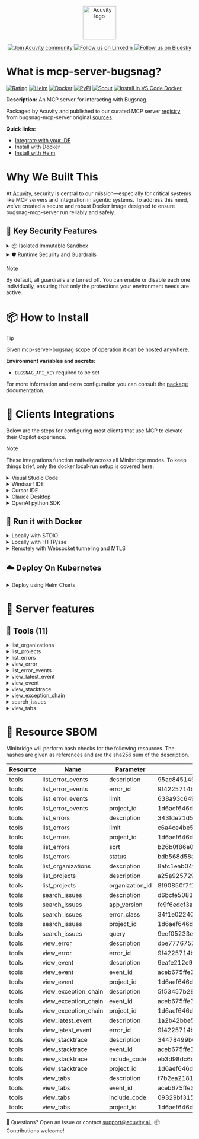 <p align="center">
  <a href="https://acuvity.ai">
    <picture>
      <img src="https://mma.prnewswire.com/media/2544052/Acuvity__Logo.jpg" height="90" alt="Acuvity logo"/>
    </picture>
  </a>
</p>
<p align="center">
  <a href="https://discord.gg/BkU7fBkrNk">
    <img src="https://img.shields.io/badge/Acuvity-Join-7289DA?logo=discord&logoColor=fff" alt="Join Acuvity community" />
  </a>
<a href="https://www.linkedin.com/company/acuvity/">
    <img src="https://img.shields.io/badge/LinkedIn-Follow-7289DA" alt="Follow us on LinkedIn" />
  </a>
<a href="https://bsky.app/profile/acuvity.bsky.social">
    <img src="https://img.shields.io/badge/Bluesky-Follow-7289DA"?logo=bluesky&logoColor=fff" alt="Follow us on Bluesky" />
  </a>
</p>


# What is mcp-server-bugsnag?

[![Rating](https://img.shields.io/badge/C-3775A9?label=Rating)](https://docs.anthropic.com/en/docs/build-with-claude/tool-use/implement-tool-use#best-practices-for-tool-definitions)
[![Helm](https://img.shields.io/badge/1.0.0-3775A9?logo=helm&label=Charts&logoColor=fff)](https://hub.docker.com/r/acuvity/mcp-server-bugsnag/tags/)
[![Docker](https://img.shields.io/docker/image-size/acuvity/mcp-server-bugsnag/1.1.0?logo=docker&logoColor=fff&label=1.1.0)](https://hub.docker.com/r/acuvity/mcp-server-bugsnag)
[![PyPI](https://img.shields.io/badge/1.1.0-3775A9?logo=pypi&logoColor=fff&label=bugsnag-mcp-server)](https://github.com/tgeselle/bugsnag-mcp)
[![Scout](https://img.shields.io/badge/Active-3775A9?logo=docker&logoColor=fff&label=Scout)](https://hub.docker.com/r/acuvity/mcp-server-bugsnag/)
[![Install in VS Code Docker](https://img.shields.io/badge/VS_Code-One_click_install-0078d7?logo=githubcopilot)](https://insiders.vscode.dev/redirect/mcp/install?name=mcp-server-bugsnag&config=%7B%22args%22%3A%5B%22run%22%2C%22-i%22%2C%22--rm%22%2C%22--read-only%22%2C%22-e%22%2C%22BUGSNAG_API_KEY%22%2C%22docker.io%2Facuvity%2Fmcp-server-bugsnag%3A1.1.0%22%5D%2C%22command%22%3A%22docker%22%7D)

**Description:** An MCP server for interacting with Bugsnag.

Packaged by Acuvity and published to our curated MCP server [registry](https://mcp.acuvity.ai) from bugsnag-mcp-server original [sources](https://github.com/tgeselle/bugsnag-mcp).

**Quick links:**

- [Integrate with your IDE](https://github.com/acuvity/mcp-servers-registry/blob/main/mcp-server-bugsnag/docker/README.md#-clients-integrations)
- [Install with Docker](https://github.com/acuvity/mcp-servers-registry/tree/main/mcp-server-bugsnag/docker/README.md#-run-it-with-docker)
- [Install with Helm](https://github.com/acuvity/mcp-servers-registry/tree/main/mcp-server-bugsnag/charts/mcp-server-bugsnag/README.md#how-to-install)

# Why We Built This

At [Acuvity](https://acuvity.ai), security is central to our mission—especially for critical systems like MCP servers and integration in agentic systems.
To address this need, we've created a secure and robust Docker image designed to ensure bugsnag-mcp-server run reliably and safely.

## 🔐 Key Security Features

<details>
<summary>📦 Isolated Immutable Sandbox </summary>

- **Isolated Execution**: All tools run within secure, containerized sandboxes to enforce process isolation and prevent lateral movement.
- **Non-root by Default**: Enforces least-privilege principles, minimizing the impact of potential security breaches.
- **Read-only Filesystem**: Ensures runtime immutability, preventing unauthorized modification.
- **Version Pinning**: Guarantees consistency and reproducibility across deployments by locking tool and dependency versions.
- **CVE Scanning**: Continuously scans images for known vulnerabilities using [Docker Scout](https://docs.docker.com/scout/) to support proactive mitigation.
- **SBOM & Provenance**: Delivers full supply chain transparency by embedding metadata and traceable build information."
</details>

<details>
<summary>🛡️ Runtime Security and Guardrails</summary>

**Minibridge Integration**: [Minibridge](https://github.com/acuvity/minibridge) establishes secure Agent-to-MCP connectivity, supports Rego/HTTP-based policy enforcement 🕵️, and simplifies orchestration.

The [ARC](https://github.com/acuvity/mcp-servers-registry/tree/main) container includes a [built-in Rego policy](https://github.com/acuvity/mcp-servers-registry/tree/main/mcp-server-bugsnag/docker/policy.rego) that enables a set of runtime "guardrails"" to help enforce security, privacy, and correct usage of your services. Below is an overview of each guardrail provided.

### 🔒 Resource Integrity

**Mitigates MCP Rug Pull Attacks**

* **Goal:** Protect users from malicious tool description changes after initial approval, preventing post-installation manipulation or deception.
* **Mechanism:** Locks tool descriptions upon client approval and verifies their integrity before execution. Any modification to the description triggers a security violation, blocking unauthorized changes from server-side updates.

### 🛡️ Guardrails

#### Covert Instruction Detection

Monitors incoming requests for hidden or obfuscated directives that could alter policy behavior.

* **Goal:** Stop attackers from slipping unnoticed commands or payloads into otherwise harmless data.
* **Mechanism:** Applies a library of regex patterns and binary‐encoding checks to the full request body. If any pattern matches a known covert channel (e.g., steganographic markers, hidden HTML tags, escape-sequence tricks), the request is rejected.

#### Sensitive Pattern Detection

Block user-defined sensitive data patterns (credential paths, filesystem references).

* **Goal:** Block accidental or malicious inclusion of sensitive information that violates data-handling rules.
* **Mechanism:** Runs a curated set of regexes against all payloads and tool descriptions—matching patterns such as `.env` files, RSA key paths, directory traversal sequences.

#### Shadowing Pattern Detection

Detects and blocks "shadowing" attacks, where a malicious MCP server sneaks hidden directives into its own tool descriptions to hijack or override the behavior of other, trusted tools.

* **Goal:** Stop a rogue server from poisoning the agent’s logic by embedding instructions that alter how a different server’s tools operate (e.g., forcing all emails to go to an attacker’s address even when the user calls a separate `send_email` tool).
* **Mechanism:** During policy load, each tool description is scanned for cross‐tool override patterns—such as `<IMPORTANT>` sections referencing other tool names, hidden side‐effects, or directives that apply to a different server’s API. Any description that attempts to shadow or extend instructions for a tool outside its own namespace triggers a policy violation and is rejected.

#### Schema Misuse Prevention

Enforces strict adherence to MCP input schemas.

* **Goal:** Prevent malformed or unexpected fields from bypassing validations, causing runtime errors, or enabling injections.
* **Mechanism:** Compares each incoming JSON object against the declared schema (required properties, allowed keys, types). Any extra, missing, or mistyped field triggers an immediate policy violation.

#### Cross-Origin Tool Access

Controls whether tools may invoke tools or services from external origins.

* **Goal:** Prevent untrusted or out-of-scope services from being called.
* **Mechanism:** Examines tool invocation requests and outgoing calls, verifying each target against an allowlist of approved domains or service names. Calls to any non-approved origin are blocked.

#### Secrets Redaction

Automatically masks sensitive values so they never appear in logs or responses.

* **Goal:** Ensure that API keys, tokens, passwords, and other credentials cannot leak in plaintext.
* **Mechanism:** Scans every text output for known secret formats (e.g., AWS keys, GitHub PATs, JWTs). Matches are replaced with `[REDACTED]` before the response is sent or recorded.

These controls ensure robust runtime integrity, prevent unauthorized behavior, and provide a foundation for secure-by-design system operations.

### Enable guardrails

To activate guardrails in your Docker containers, define the `GUARDRAILS` environment variable with the protections you need. Available options:
- covert-instruction-detection
- sensitive-pattern-detection
- shadowing-pattern-detection
- schema-misuse-prevention
- cross-origin-tool-access
- secrets-redaction

For example adding:
- `-e GUARDRAILS="secrets-redaction covert-instruction-detection"`
to your docker arguments will enable the `secrets-redaction` and `covert-instruction-detection` guardrails.


## 🔒 Basic Authentication via Shared Secret

Provides a lightweight auth layer using a single shared token.

* **Mechanism:** Expects clients to send an `Authorization` header with the predefined secret.
* **Use Case:** Quickly lock down your endpoint in development or simple internal deployments—no complex OAuth/OIDC setup required.

To turn on Basic Authentication, add `BASIC_AUTH_SECRET` like:
- `-e BASIC_AUTH_SECRET="supersecret"`
to your docker arguments. This will enable the Basic Authentication check.

> While basic auth will protect against unauthorized access, you should use it only in controlled environment,
> rotate credentials frequently and **always** use TLS.

</details>

> [!NOTE]
> By default, all guardrails are turned off. You can enable or disable each one individually, ensuring that only the protections your environment needs are active.


# 📦 How to Install


> [!TIP]
> Given mcp-server-bugsnag scope of operation it can be hosted anywhere.

**Environment variables and secrets:**
  - `BUGSNAG_API_KEY` required to be set

For more information and extra configuration you can consult the [package](https://github.com/tgeselle/bugsnag-mcp) documentation.

# 🧰 Clients Integrations

Below are the steps for configuring most clients that use MCP to elevate their Copilot experience.

> [!NOTE]
> These integrations function natively across all Minibridge modes.
> To keep things brief, only the docker local-run setup is covered here.

<details>
<summary>Visual Studio Code</summary>

To get started immediately, you can use the "one-click" link below:

[![Install in VS Code Docker](https://img.shields.io/badge/VS_Code-One_click_install-0078d7?logo=githubcopilot)](https://insiders.vscode.dev/redirect/mcp/install?name=mcp-server-bugsnag&config=%7B%22args%22%3A%5B%22run%22%2C%22-i%22%2C%22--rm%22%2C%22--read-only%22%2C%22-e%22%2C%22BUGSNAG_API_KEY%22%2C%22docker.io%2Facuvity%2Fmcp-server-bugsnag%3A1.1.0%22%5D%2C%22command%22%3A%22docker%22%7D)

## Global scope

Press `ctrl + shift + p` and type `Preferences: Open User Settings JSON` to add the following section:

```json
{
  "mcp": {
    "servers": {
      "acuvity-mcp-server-bugsnag": {
        "env": {
          "BUGSNAG_API_KEY": "TO_BE_SET"
        },
        "command": "docker",
        "args": [
          "run",
          "-i",
          "--rm",
          "--read-only",
          "-e",
          "BUGSNAG_API_KEY",
          "docker.io/acuvity/mcp-server-bugsnag:1.1.0"
        ]
      }
    }
  }
}
```

## Workspace scope

In your workspace create a file called `.vscode/mcp.json` and add the following section:

```json
{
  "servers": {
    "acuvity-mcp-server-bugsnag": {
      "env": {
        "BUGSNAG_API_KEY": "TO_BE_SET"
      },
      "command": "docker",
      "args": [
        "run",
        "-i",
        "--rm",
        "--read-only",
        "-e",
        "BUGSNAG_API_KEY",
        "docker.io/acuvity/mcp-server-bugsnag:1.1.0"
      ]
    }
  }
}
```

> To pass secrets you should use the `promptString` input type described in the [Visual Studio Code documentation](https://code.visualstudio.com/docs/copilot/chat/mcp-servers).

</details>

<details>
<summary>Windsurf IDE</summary>

In `~/.codeium/windsurf/mcp_config.json` add the following section:

```json
{
  "mcpServers": {
    "acuvity-mcp-server-bugsnag": {
      "env": {
        "BUGSNAG_API_KEY": "TO_BE_SET"
      },
      "command": "docker",
      "args": [
        "run",
        "-i",
        "--rm",
        "--read-only",
        "-e",
        "BUGSNAG_API_KEY",
        "docker.io/acuvity/mcp-server-bugsnag:1.1.0"
      ]
    }
  }
}
```

See [Windsurf documentation](https://docs.windsurf.com/windsurf/mcp) for more info.

</details>

<details>
<summary>Cursor IDE</summary>

Add the following JSON block to your mcp configuration file:
- `~/.cursor/mcp.json` for global scope
- `.cursor/mcp.json` for project scope

```json
{
  "mcpServers": {
    "acuvity-mcp-server-bugsnag": {
      "env": {
        "BUGSNAG_API_KEY": "TO_BE_SET"
      },
      "command": "docker",
      "args": [
        "run",
        "-i",
        "--rm",
        "--read-only",
        "-e",
        "BUGSNAG_API_KEY",
        "docker.io/acuvity/mcp-server-bugsnag:1.1.0"
      ]
    }
  }
}
```

See [cursor documentation](https://docs.cursor.com/context/model-context-protocol) for more information.

</details>
<details>

<summary>Claude Desktop</summary>

In the `claude_desktop_config.json` configuration file add the following section:

```json
{
  "mcpServers": {
    "acuvity-mcp-server-bugsnag": {
      "env": {
        "BUGSNAG_API_KEY": "TO_BE_SET"
      },
      "command": "docker",
      "args": [
        "run",
        "-i",
        "--rm",
        "--read-only",
        "-e",
        "BUGSNAG_API_KEY",
        "docker.io/acuvity/mcp-server-bugsnag:1.1.0"
      ]
    }
  }
}
```

See [Anthropic documentation](https://docs.anthropic.com/en/docs/agents-and-tools/mcp) for more information.
</details>

<details>
<summary>OpenAI python SDK</summary>

## Running locally

```python
async with MCPServerStdio(
    params={
        "env": {"BUGSNAG_API_KEY":"TO_BE_SET"},
        "command": "docker",
        "args": ["run","-i","--rm","--read-only","-e","BUGSNAG_API_KEY","docker.io/acuvity/mcp-server-bugsnag:1.1.0"]
    }
) as server:
    tools = await server.list_tools()
```

## Running remotely

```python
async with MCPServerSse(
    params={
        "url": "http://<ip>:<port>/sse",
    }
) as server:
    tools = await server.list_tools()
```

See [OpenAI Agents SDK docs](https://openai.github.io/openai-agents-python/mcp/) for more info.

</details>

## 🐳 Run it with Docker

<details>
<summary>Locally with STDIO</summary>

In your client configuration set:

- command: `docker`
- arguments: `run -i --rm --read-only -e BUGSNAG_API_KEY docker.io/acuvity/mcp-server-bugsnag:1.1.0`

</details>

<details>
<summary>Locally with HTTP/sse</summary>

Simply run as:

```console
docker run -it -p 8000:8000 --rm --read-only -e BUGSNAG_API_KEY docker.io/acuvity/mcp-server-bugsnag:1.1.0
```

Then on your application/client, you can configure to use it like:

```json
{
  "mcpServers": {
    "acuvity-mcp-server-bugsnag": {
      "url": "http://localhost:8000/sse"
    }
  }
}
```

You might have to use different ports for different tools.

</details>

<details>
<summary>Remotely with Websocket tunneling and MTLS </summary>

> This section assume you are familiar with TLS and certificates and will require:
> - a server certificate with proper DNS/IP field matching your tool deployment.
> - a client-ca used to sign client certificates

1. Start the server in `backend` mode
 - add an environment variable like `-e MINIBRIDGE_MODE=backend`
 - add the TLS certificates (recommended) through a volume let's say `/certs` ex (`-v $PWD/certs:/certs`)
 - instruct minibridge to use those certs with
   - `-e MINIBRIDGE_TLS_SERVER_CERT=/certs/server-cert.pem`
   - `-e MINIBRIDGE_TLS_SERVER_KEY=/certs/server-key.pem`
   - `-e MINIBRIDGE_TLS_SERVER_KEY_PASS=optional`
   - `-e MINIBRIDGE_TLS_SERVER_CLIENT_CA=/certs/client-ca.pem`

2. Start `minibridge` locally in frontend mode:
  - Get [minibridge](https://github.com/acuvity/minibridge) binary for your OS.

In your client configuration, Minibridge works like any other STDIO command.

Example for Claude Desktop:

```json
{
  "mcpServers": {
    "acuvity-mcp-server-bugsnag": {
      "command": "minibridge",
      "args": ["frontend", "--backend", "wss://<remote-url>:8000/ws", "--tls-client-backend-ca", "/path/to/ca/that/signed/the/server-cert.pem/ca.pem", "--tls-client-cert", "/path/to/client-cert.pem", "--tls-client-key", "/path/to/client-key.pem"]
    }
  }
}
```

That's it.

Minibridge offers a host of additional features. For step-by-step guidance, please visit the wiki. And if anything’s unclear, don’t hesitate to reach out!

</details>

## ☁️ Deploy On Kubernetes

<details>
<summary>Deploy using Helm Charts</summary>

### Chart settings requirements

This chart requires some mandatory information to be installed.

**Mandatory Secrets**:
  - `BUGSNAG_API_KEY` secret to be set as secrets.BUGSNAG_API_KEY either by `.value` or from existing with `.valueFrom`

### How to install

You can inspect the chart `README`:

```console
helm show readme oci://docker.io/acuvity/mcp-server-bugsnag --version 1.0.0
````

You can inspect the values that you can configure:

```console
helm show values oci://docker.io/acuvity/mcp-server-bugsnag --version 1.0.0
````

Install with helm

```console
helm install mcp-server-bugsnag oci://docker.io/acuvity/mcp-server-bugsnag --version 1.0.0
```

From there your MCP server mcp-server-bugsnag will be reachable by default through `http/sse` from inside the cluster using the Kubernetes Service `mcp-server-bugsnag` on port `8000` by default. You can change that by looking at the `service` section of the `values.yaml` file.

### How to Monitor

The deployment will create a Kubernetes service with a `healthPort`, that is used for liveness probes and readiness probes. This health port can also be used by the monitoring stack of your choice and exposes metrics under the `/metrics` path.

See full charts [Readme](https://github.com/acuvity/mcp-servers-registry/tree/main/mcp-server-bugsnag/charts/mcp-server-bugsnag/README.md) for more details about settings and runtime security including guardrails activation.

</details>

# 🧠 Server features

## 🧰 Tools (11)
<details>
<summary>list_organizations</summary>

**Description**:

```
List available Bugsnag organizations
```

**Parameter**:

| Name | Type | Description | Required? |
|-----------|------|-------------|-----------|
</details>
<details>
<summary>list_projects</summary>

**Description**:

```
List projects in an organization
```

**Parameter**:

| Name | Type | Description | Required? |
|-----------|------|-------------|-----------|
| organization_id | string | Bugsnag organization ID | Yes
</details>
<details>
<summary>list_errors</summary>

**Description**:

```
List errors in a project with filtering options
```

**Parameter**:

| Name | Type | Description | Required? |
|-----------|------|-------------|-----------|
| limit | number | Maximum number of errors to return | No
| project_id | string | Bugsnag project ID | Yes
| sort | string | Sort order for errors | No
| status | string | Filter by error status | No
</details>
<details>
<summary>view_error</summary>

**Description**:

```
Get detailed information about a specific error
```

**Parameter**:

| Name | Type | Description | Required? |
|-----------|------|-------------|-----------|
| error_id | string | Bugsnag error ID | Yes
</details>
<details>
<summary>list_error_events</summary>

**Description**:

```
List events (occurrences) for a specific error
```

**Parameter**:

| Name | Type | Description | Required? |
|-----------|------|-------------|-----------|
| error_id | string | Bugsnag error ID | Yes
| limit | number | Maximum number of events to return | No
| project_id | string | Bugsnag project ID | Yes
</details>
<details>
<summary>view_latest_event</summary>

**Description**:

```
View the latest event for an error
```

**Parameter**:

| Name | Type | Description | Required? |
|-----------|------|-------------|-----------|
| error_id | string | Bugsnag error ID | Yes
</details>
<details>
<summary>view_event</summary>

**Description**:

```
View detailed information about a specific event
```

**Parameter**:

| Name | Type | Description | Required? |
|-----------|------|-------------|-----------|
| event_id | string | Bugsnag event ID | Yes
| project_id | string | Bugsnag project ID | Yes
</details>
<details>
<summary>view_stacktrace</summary>

**Description**:

```
Extract and format stacktrace information from an event
```

**Parameter**:

| Name | Type | Description | Required? |
|-----------|------|-------------|-----------|
| event_id | string | Bugsnag event ID | Yes
| include_code | boolean | Include source code context if available | No
| project_id | string | Bugsnag project ID | Yes
</details>
<details>
<summary>view_exception_chain</summary>

**Description**:

```
View the full chain of exceptions for an event
```

**Parameter**:

| Name | Type | Description | Required? |
|-----------|------|-------------|-----------|
| event_id | string | Bugsnag event ID | Yes
| project_id | string | Bugsnag project ID | Yes
</details>
<details>
<summary>search_issues</summary>

**Description**:

```
Search for issues using various criteria
```

**Parameter**:

| Name | Type | Description | Required? |
|-----------|------|-------------|-----------|
| app_version | string | Filter by app version | No
| error_class | string | Filter by error class | No
| project_id | string | Bugsnag project ID | Yes
| query | string | Search query | No
</details>
<details>
<summary>view_tabs</summary>

**Description**:

```
View all event data tabs including app, device, user, request, breadcrumbs, metadata, and stacktrace
```

**Parameter**:

| Name | Type | Description | Required? |
|-----------|------|-------------|-----------|
| event_id | string | Bugsnag event ID | Yes
| include_code | boolean | Include source code context in stacktrace if available | No
| project_id | string | Bugsnag project ID | Yes
</details>


# 🔐 Resource SBOM

Minibridge will perform hash checks for the following resources. The hashes are given as references and are the sha256 sum of the description.

| Resource | Name | Parameter | Hash |
|-----------|------|------|------|
| tools | list_error_events | description | 95ac8451451be25e3b7e27dac898fa642c66b1700c5cdf484468c9ddbb973ee6 |
| tools | list_error_events | error_id | 9f4225714bc44a8c55c2813c4140538451ad9f31ef7be2671a52519ba55b05bb |
| tools | list_error_events | limit | 638a93c649b59360158a5be8a53da904c181d6c7911ba09da7b827febdc1c939 |
| tools | list_error_events | project_id | 1d6aef646d3e586b39cef35615f094d8b6afced62f9037125c7d77245b5bc9bb |
| tools | list_errors | description | 343fde21d5ef61a6def43d08570a90cc3e320223c0702c7ace02ec6f68c6848c |
| tools | list_errors | limit | c6a4ce4be531e8abe4e8cf45c39169cafbf40248b465ca2a8f5b76d1d31592b3 |
| tools | list_errors | project_id | 1d6aef646d3e586b39cef35615f094d8b6afced62f9037125c7d77245b5bc9bb |
| tools | list_errors | sort | b26b0f86e0464ed8865f56f254fea435956e331f85685cb7c7ab5a7f4f35906f |
| tools | list_errors | status | bdb568d58ab98a5c2fd8342c9b0f4f14b673ffabdd64033485a42a46e2acefaa |
| tools | list_organizations | description | 8afc1eab04f56a9b4fdf6305f377aa96240e555e8e3916b5b8695b373ea713b1 |
| tools | list_projects | description | a25a925729c7debbd803810b21c2559d9ae36906eb9000e8f65d48f625ccfca2 |
| tools | list_projects | organization_id | 8f90850f7f18622ceb36614e8c069c8dd8353d2d1d5cba2a7faa2be3fc6534f2 |
| tools | search_issues | description | d6bcfe5083b67eb6fa9ed186eaffc68c733cd532fe7d062e852d4df759e565b6 |
| tools | search_issues | app_version | fc9f6edcf3a7752f37fb69ee272f675c87e5f10fe7d02bd10b548ffd383b5985 |
| tools | search_issues | error_class | 34f1e02240bd200e89ad6994eb8d45d58f7226eb43b99030c159ca938aee3f9a |
| tools | search_issues | project_id | 1d6aef646d3e586b39cef35615f094d8b6afced62f9037125c7d77245b5bc9bb |
| tools | search_issues | query | 9eef05233ecfc1fbcfe756aa79bd497fa20e58144012561b562b8856040f5100 |
| tools | view_error | description | dbe777675200bd5b7f376ca368e5e6a81a5fdce885d7f9b24cbc26c2f1bf87db |
| tools | view_error | error_id | 9f4225714bc44a8c55c2813c4140538451ad9f31ef7be2671a52519ba55b05bb |
| tools | view_event | description | 9eafe212e950a93be6089d71b93bad82cd952c3a63659002bede4f533a4ac51d |
| tools | view_event | event_id | aceb675ffe3fd6e9b5e401f5ffab6d3bc764f755c62e6f0c0497c85caef4d98c |
| tools | view_event | project_id | 1d6aef646d3e586b39cef35615f094d8b6afced62f9037125c7d77245b5bc9bb |
| tools | view_exception_chain | description | 5f53457b2818ea05716ee8d3bf8064834fa19c8834d03e0e4cfdede2dedd3b9f |
| tools | view_exception_chain | event_id | aceb675ffe3fd6e9b5e401f5ffab6d3bc764f755c62e6f0c0497c85caef4d98c |
| tools | view_exception_chain | project_id | 1d6aef646d3e586b39cef35615f094d8b6afced62f9037125c7d77245b5bc9bb |
| tools | view_latest_event | description | 1a2b42bbe55740f8c673eb2ce2040f3879974eb35b9049362d8c37cc05a04c2f |
| tools | view_latest_event | error_id | 9f4225714bc44a8c55c2813c4140538451ad9f31ef7be2671a52519ba55b05bb |
| tools | view_stacktrace | description | 34478499b6a4bd894d494bb0169d647958ea4d7e8d001fcad3f9a0c9e462fadc |
| tools | view_stacktrace | event_id | aceb675ffe3fd6e9b5e401f5ffab6d3bc764f755c62e6f0c0497c85caef4d98c |
| tools | view_stacktrace | include_code | eb3d98dc6c160ca4d6f25a2ca54a91832bf9cebfedb9520ff0fb3a0e7302e308 |
| tools | view_stacktrace | project_id | 1d6aef646d3e586b39cef35615f094d8b6afced62f9037125c7d77245b5bc9bb |
| tools | view_tabs | description | f7b2ea218184ab7be36e4c5064e4778fbfafd3f3e54b50ee5110ddf66e6547b9 |
| tools | view_tabs | event_id | aceb675ffe3fd6e9b5e401f5ffab6d3bc764f755c62e6f0c0497c85caef4d98c |
| tools | view_tabs | include_code | 09329bf315973856f11d898f676bd20fb93bc07e9e120232af626f0bfb41fabd |
| tools | view_tabs | project_id | 1d6aef646d3e586b39cef35615f094d8b6afced62f9037125c7d77245b5bc9bb |


💬 Questions? Open an issue or contact [ support@acuvity.ai ](mailto:support@acuvity.ai).
📦 Contributions welcome!
